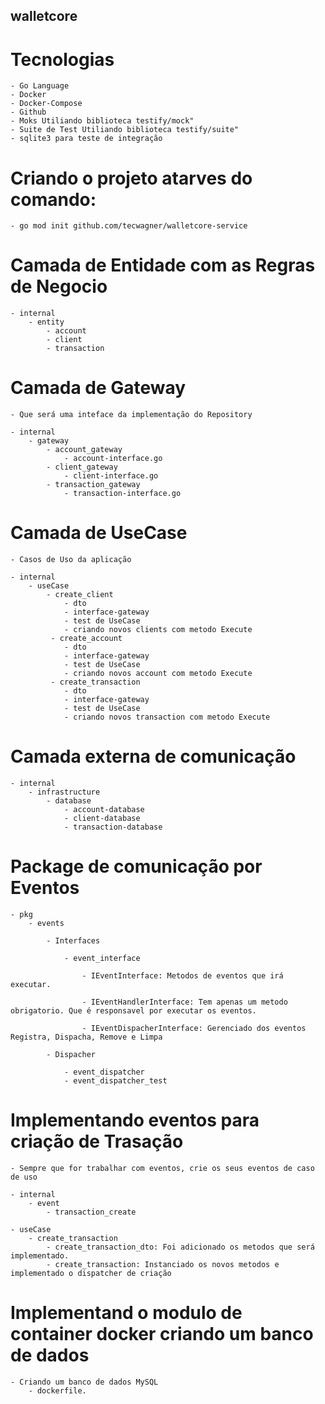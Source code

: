 ## walletcore

# Tecnologias

    - Go Language
    - Docker
    - Docker-Compose
    - Github
    - Moks Utiliando biblioteca testify/mock"
    - Suite de Test Utiliando biblioteca testify/suite"
    - sqlite3 para teste de integração

# Criando o projeto atarves do comando:

    - go mod init github.com/tecwagner/walletcore-service

# Camada de Entidade com as Regras de Negocio

    - internal
        - entity
            - account
            - client
            - transaction

# Camada de Gateway

    - Que será uma inteface da implementação do Repository

    - internal
        - gateway
            - account_gateway
                - account-interface.go
            - client_gateway
                - client-interface.go
            - transaction_gateway
                - transaction-interface.go

# Camada de UseCase

    - Casos de Uso da aplicação

    - internal
        - useCase
            - create_client
                - dto
                - interface-gateway
                - test de UseCase
                - criando novos clients com metodo Execute
             - create_account
                - dto
                - interface-gateway
                - test de UseCase
                - criando novos account com metodo Execute
             - create_transaction
                - dto
                - interface-gateway
                - test de UseCase
                - criando novos transaction com metodo Execute

# Camada externa de comunicação

    - internal
        - infrastructure
            - database
                - account-database
                - client-database
                - transaction-database

# Package de comunicação por Eventos

    - pkg
        - events

            - Interfaces

                - event_interface

                    - IEventInterface: Metodos de eventos que irá executar.

                    - IEventHandlerInterface: Tem apenas um metodo obrigatorio. Que é responsavel por executar os eventos.

                    - IEventDispacherInterface: Gerenciado dos eventos Registra, Dispacha, Remove e Limpa

            - Dispacher

                - event_dispatcher
                - event_dispatcher_test

# Implementando eventos para criação de Trasação

    - Sempre que for trabalhar com eventos, crie os seus eventos de caso de uso

    - internal
        - event
            - transaction_create

    - useCase
        - create_transaction
            - create_transaction_dto: Foi adicionado os metodos que será implementado.
            - create_transaction: Instanciado os novos metodos e implementado o dispatcher de criação

# Implementand o modulo de container docker criando um banco de dados

    - Criando um banco de dados MySQL
        - dockerfile.
